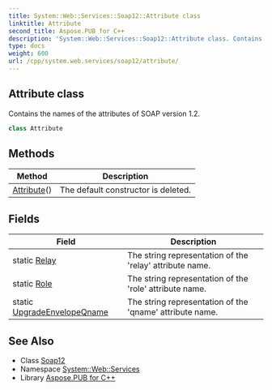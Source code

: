 ```yaml
---
title: System::Web::Services::Soap12::Attribute class
linktitle: Attribute
second_title: Aspose.PUB for C++
description: 'System::Web::Services::Soap12::Attribute class. Contains the names of the attributes of SOAP version 1.2 in C++.'
type: docs
weight: 600
url: /cpp/system.web.services/soap12/attribute/
---
```

## Attribute class


Contains the names of the attributes of SOAP version 1.2.

```cpp
class Attribute
```

## Methods

| Method | Description |
| --- | --- |
| [Attribute](./attribute/)() | The default constructor is deleted. |
## Fields

| Field | Description |
| --- | --- |
| static [Relay](./relay/) | The string representation of the 'relay' attribute name. |
| static [Role](./role/) | The string representation of the 'role' attribute name. |
| static [UpgradeEnvelopeQname](./upgradeenvelopeqname/) | The string representation of the 'qname' attribute name. |
## See Also

* Class [Soap12](../)
* Namespace [System::Web::Services](../../)
* Library [Aspose.PUB for C++](../../../)
